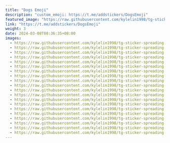 ```yaml
---
title: "Dogs Emoji"
description: "custom_emoji: https://t.me/addstickers/DogsEmoji"
featured_image: "https://raw.githubusercontent.com/kylelin1998/tg-sticker-spreading-worldwide-images/main/img/4c9a2b84-437d-4666-b56d-8974ff7a57fe.jpg"
link: "https://t.me/addstickers/DogsEmoji"
weight: 3
date: 2024-03-08T08:36:35+08:00
images:
  - https://raw.githubusercontent.com/kylelin1998/tg-sticker-spreading-worldwide-images/main/img/4c9a2b84-437d-4666-b56d-8974ff7a57fe.jpg
  - https://raw.githubusercontent.com/kylelin1998/tg-sticker-spreading-worldwide-images/main/img/7a736993-ccb7-46fd-ae88-52c9fbf7821e.jpg
  - https://raw.githubusercontent.com/kylelin1998/tg-sticker-spreading-worldwide-images/main/img/7f3b3b11-470b-41b1-a15b-33e50033c530.jpg
  - https://raw.githubusercontent.com/kylelin1998/tg-sticker-spreading-worldwide-images/main/img/c63fd97b-5a27-484a-9f42-b3d1f6977d0a.jpg
  - https://raw.githubusercontent.com/kylelin1998/tg-sticker-spreading-worldwide-images/main/img/dc99ceaf-b154-4793-9cd7-af7f4676f2af.jpg
  - https://raw.githubusercontent.com/kylelin1998/tg-sticker-spreading-worldwide-images/main/img/cf9b7dc2-7584-4bd1-984c-8de57c4cfaae.jpg
  - https://raw.githubusercontent.com/kylelin1998/tg-sticker-spreading-worldwide-images/main/img/5d198356-7eb9-4000-942e-91c4a0ce883e.jpg
  - https://raw.githubusercontent.com/kylelin1998/tg-sticker-spreading-worldwide-images/main/img/9708d692-bc14-4967-8676-4285fb409126.jpg
  - https://raw.githubusercontent.com/kylelin1998/tg-sticker-spreading-worldwide-images/main/img/414e9afc-5038-4921-aca5-61ed271eedb5.jpg
  - https://raw.githubusercontent.com/kylelin1998/tg-sticker-spreading-worldwide-images/main/img/2b9cda28-99b0-4c0e-a9cb-65ee4922010b.jpg
  - https://raw.githubusercontent.com/kylelin1998/tg-sticker-spreading-worldwide-images/main/img/d853845e-dd8b-4ba6-951f-4882e83b01c9.jpg
  - https://raw.githubusercontent.com/kylelin1998/tg-sticker-spreading-worldwide-images/main/img/26c41dfe-642b-45eb-828d-b98aeb2fd21e.jpg
  - https://raw.githubusercontent.com/kylelin1998/tg-sticker-spreading-worldwide-images/main/img/e8f7614e-69fe-4f2f-bfc2-fef91bfc9394.jpg
  - https://raw.githubusercontent.com/kylelin1998/tg-sticker-spreading-worldwide-images/main/img/8184229c-38f7-4a78-ab6c-a0c20347efaa.jpg
  - https://raw.githubusercontent.com/kylelin1998/tg-sticker-spreading-worldwide-images/main/img/7773b2b8-8b04-45e8-9b93-7f3728abc54a.jpg
  - https://raw.githubusercontent.com/kylelin1998/tg-sticker-spreading-worldwide-images/main/img/ed55eb6a-fc2f-4efc-853f-6312e62d1fd1.jpg
  - https://raw.githubusercontent.com/kylelin1998/tg-sticker-spreading-worldwide-images/main/img/c68220da-c804-4cd4-b064-4b2c716370fa.jpg
  - https://raw.githubusercontent.com/kylelin1998/tg-sticker-spreading-worldwide-images/main/img/731fb99b-eaf9-44c9-b442-7e8ce891c88d.jpg
  - https://raw.githubusercontent.com/kylelin1998/tg-sticker-spreading-worldwide-images/main/img/f358158a-af6f-422f-8958-64ec03afdb53.jpg
  - https://raw.githubusercontent.com/kylelin1998/tg-sticker-spreading-worldwide-images/main/img/82864cfb-6e54-406a-8131-631727988c42.jpg
---
```

